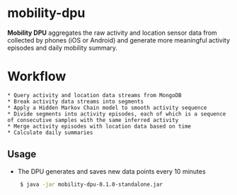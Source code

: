 # mobility-dpu

**Mobility DPU** aggregates the raw activity and location sensor data from collected by phones (iOS or Android) and generate more meaningful activity episodes and daily mobility summary.

# Workflow
    * Query activity and location data streams from MongoDB
    * Break activity data streams into segments
    * Apply a Hidden Markov Chain model to smooth activity sequence
    * Divide segments into activity episodes, each of which is a sequence of consecutive samples with the same inferred activity
    * Merge activity episodes with location data based on time
    * Calculate daily summaries
 
               

## Usage

* The DPU generates and saves new data points every 10 minutes
```bash
    $ java -jar mobility-dpu-0.1.0-standalone.jar
```
